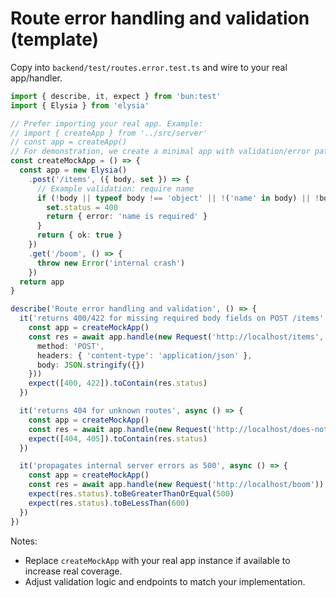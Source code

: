 # Route error handling and validation (template)

Copy into `backend/test/routes.error.test.ts` and wire to your real app/handler.

```ts
import { describe, it, expect } from 'bun:test'
import { Elysia } from 'elysia'

// Prefer importing your real app. Example:
// import { createApp } from '../src/server'
// const app = createApp()
// For demonstration, we create a minimal app with validation/error paths.
const createMockApp = () => {
  const app = new Elysia()
    .post('/items', ({ body, set }) => {
      // Example validation: require name
      if (!body || typeof body !== 'object' || !('name' in body) || !body.name) {
        set.status = 400
        return { error: 'name is required' }
      }
      return { ok: true }
    })
    .get('/boom', () => {
      throw new Error('internal crash')
    })
  return app
}

describe('Route error handling and validation', () => {
  it('returns 400/422 for missing required body fields on POST /items', async () => {
    const app = createMockApp()
    const res = await app.handle(new Request('http://localhost/items', {
      method: 'POST',
      headers: { 'content-type': 'application/json' },
      body: JSON.stringify({})
    }))
    expect([400, 422]).toContain(res.status)
  })

  it('returns 404 for unknown routes', async () => {
    const app = createMockApp()
    const res = await app.handle(new Request('http://localhost/does-not-exist'))
    expect([404, 405]).toContain(res.status)
  })

  it('propagates internal server errors as 500', async () => {
    const app = createMockApp()
    const res = await app.handle(new Request('http://localhost/boom'))
    expect(res.status).toBeGreaterThanOrEqual(500)
    expect(res.status).toBeLessThan(600)
  })
})
```

Notes:
- Replace `createMockApp` with your real app instance if available to increase real coverage.
- Adjust validation logic and endpoints to match your implementation.
